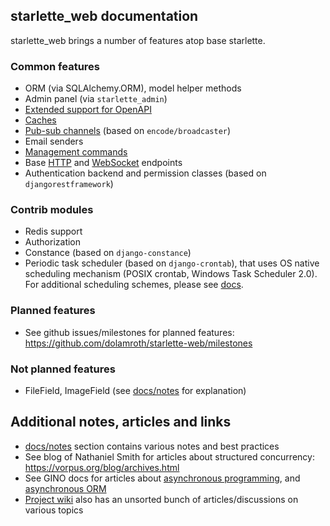 ## starlette_web documentation

starlette_web brings a number of features atop base starlette.

### Common features

- ORM (via SQLAlchemy.ORM), model helper methods
- Admin panel (via `starlette_admin`)
- [Extended support for OpenAPI](./contrib/apispec.md)
- [Caches](./common/caching.md)
- [Pub-sub channels](./common/channels.md) (based on `encode/broadcaster`)
- Email senders
- [Management commands](./common/management_commands.md)
- Base [HTTP](./common/http.md) and [WebSocket](./common/websockets.md) endpoints
- Authentication backend and permission classes (based on `djangorestframework`)

### Contrib modules

- Redis support
- Authorization
- Constance (based on `django-constance`)
- Periodic task scheduler (based on `django-crontab`), that uses OS native scheduling mechanism 
  (POSIX crontab, Windows Task Scheduler 2.0). For additional scheduling schemes, 
  please see [docs](./notes/scheduling_tasks.md).

### Planned features

- See github issues/milestones for planned features: 
  https://github.com/dolamroth/starlette-web/milestones

### Not planned features

- FileField, ImageField (see [docs/notes](./notes/orm_filefield_challenges.md) for explanation)

## Additional notes, articles and links

- [docs/notes](./notes) section contains various notes and best practices
- See blog of Nathaniel Smith for articles about structured concurrency: https://vorpus.org/blog/archives.html
- See GINO docs for articles about [asynchronous programming](https://python-gino.org/docs/en/1.0/explanation/async.html),
  and [asynchronous ORM](https://python-gino.org/docs/en/1.0/explanation/why.html)
- [Project wiki](https://github.com/dolamroth/starlette-web/wiki) also has an unsorted bunch of 
  articles/discussions on various topics
